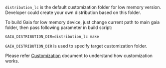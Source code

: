 `distribution_lc` is the default customization folder for low memory version.
Developer could create your own distribution based on this folder.

To build Gaia for low memory device, just change current path to main gaia folder, then pass following parameter in build script:

    GAIA_DISTRIBUTION_DIR=distribution_lc make

`GAIA_DISTRIBUTION_DIR` is used to specify target customization folder.

Please refer [Customization](https://wiki.mozilla.org/B2G/MarketCustomizations) document to understand how customization works.
